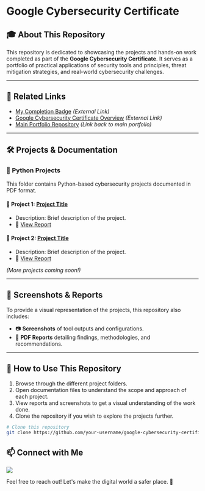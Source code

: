 # Google Cybersecurity Certificate

## 🎓 About This Repository
This repository is dedicated to showcasing the projects and hands-on work completed as part of the **Google Cybersecurity Certificate**. It serves as a portfolio of practical applications of security tools and principles, threat mitigation strategies, and real-world cybersecurity challenges.

---

## 🔗 Related Links
- [My Completion Badge](https://www.credly.com/badges/2e78a381-f4e1-437f-a4d4-bb5ddb376ba2/public_url) *(External Link)*
- [Google Cybersecurity Certificate Overview](https://www.coursera.org/professional-certificates/google-cybersecurity) *(External Link)*
- [Main Portfolio Repository](https://github.com/your-username/) *(Link back to main portfolio)*
  

---

## 🛠️ Projects & Documentation
### 📂 Python Projects
This folder contains Python-based cybersecurity projects documented in PDF format.

#### 🔹 Project 1: **[Project Title](Python/Project1.pdf)**
- Description: Brief description of the project.
- 📄 [View Report](Python/Project1.pdf)

#### 🔹 Project 2: **[Project Title](Python/Project2.pdf)**
- Description: Brief description of the project.
- 📄 [View Report](Python/Project2.pdf)

_(More projects coming soon!)_


---

## 📸 Screenshots & Reports
To provide a visual representation of the projects, this repository also includes:
- 📷 **Screenshots** of tool outputs and configurations.
- 📄 **PDF Reports** detailing findings, methodologies, and recommendations.

---

## 🚀 How to Use This Repository
1. Browse through the different project folders.
2. Open documentation files to understand the scope and approach of each project.
3. View reports and screenshots to get a visual understanding of the work done.
4. Clone the repository if you wish to explore the projects further.

```bash
# Clone this repository
git clone https://github.com/your-username/google-cybersecurity-certificate
```



## 📫 Connect with Me
<a href="https://linkedin.com/in/samueldabalyhailu/"><img src="https://img.shields.io/badge/-LinkedIn-0072b1?&style=for-the-badge&logo=linkedin&logoColor=white" /></a>

Feel free to reach out! Let's make the digital world a safer place. 🚀

